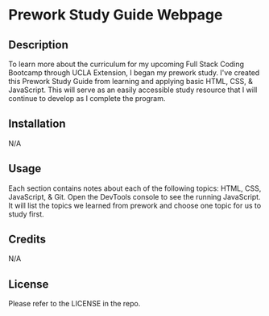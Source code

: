 # Prework Study Guide Webpage

## Description

To learn more about the curriculum for my upcoming Full Stack Coding Bootcamp through UCLA Extension, I began my prework study. I've created this Prework Study Guide from learning and applying basic HTML, CSS, & JavaScript. This will serve as an easily accessible study resource that I will continue to develop as I complete the program.

## Installation

N/A

## Usage

Each section contains notes about each of the following topics: HTML, CSS, JavaScript, & Git. Open the DevTools console to see the running JavaScript. It will list the topics we learned from prework and choose one topic for us to study first.

## Credits

N/A

## License

Please refer to the LICENSE in the repo.
